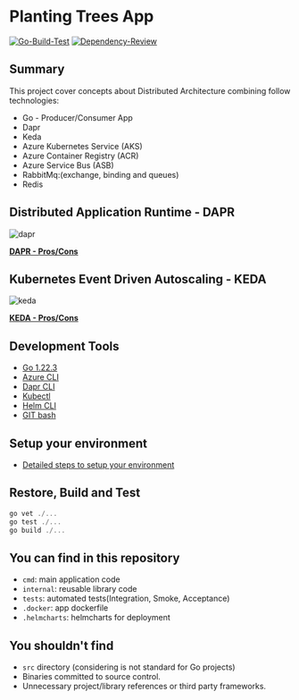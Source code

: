 # Planting Trees App

[![Go-Build-Test](https://github.com/diegodocs/go-dapr-plant-trees/actions/workflows/go.yml/badge.svg?branch=main)](https://github.com/diegodocs/go-dapr-plant-trees/actions/workflows/go.yml)
[![Dependency-Review](https://github.com/diegodocs/go-dapr-plant-trees/actions/workflows/dependency-review.yml/badge.svg)](https://github.com/diegodocs/go-dapr-plant-trees/actions/workflows/dependency-review.yml)

## Summary

This project cover concepts about Distributed Architecture combining follow technologies:

- Go - Producer/Consumer App
- Dapr
- Keda
- Azure Kubernetes Service (AKS)
- Azure Container Registry (ACR)
- Azure Service Bus  (ASB)
- RabbitMq:(exchange, binding and queues)
- Redis

## Distributed Application Runtime - DAPR

![dapr](https://docs.dapr.io/images/overview.png)

**[DAPR - Pros/Cons](./docs/dapr-pros-cons.md)**

## Kubernetes Event Driven Autoscaling - KEDA

![keda](https://keda.sh/img/keda-arch.png)

**[KEDA  - Pros/Cons](./docs/keda-pros-cons.md)**

## Development Tools

- [Go 1.22.3](https://go.dev/dl/)
- [Azure CLI](https://learn.microsoft.com/pt-br/cli/azure/install-azure-cli)
- [Dapr CLI](https://docs.dapr.io/getting-started/install-dapr-cli/)
- [Kubectl](https://kubernetes.io/pt-br/docs/tasks/tools/)
- [Helm CLI](https://github.com/helm/helm)
- [GIT bash](https://git-scm.com/downloads)

## Setup your environment

- [Detailed steps to setup your environment](./docs/setup-infra.md)

## Restore, Build and Test

```powershell
go vet ./...
go test ./...
go build ./...
```

## You can find in this repository

- `cmd`: main application code
- `internal`: reusable library code
- `tests`: automated tests(Integration, Smoke, Acceptance)
- `.docker`: app dockerfile
- `.helmcharts`: helmcharts for deployment

## You shouldn't find

- `src` directory (considering is not standard for Go projects)
- Binaries committed to source control.
- Unnecessary project/library references or third party frameworks.
